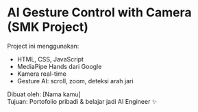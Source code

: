 # AI Gesture Control with Camera (SMK Project)

Project ini menggunakan:
- HTML, CSS, JavaScript
- MediaPipe Hands dari Google
- Kamera real-time
- Gesture AI: scroll, zoom, deteksi arah jari

Dibuat oleh: [Nama kamu]  
Tujuan: Portofolio pribadi & belajar jadi AI Engineer ✨
